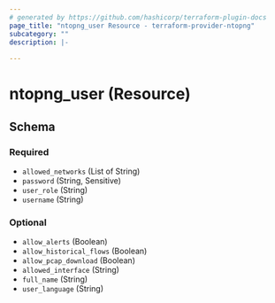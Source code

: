 ```yaml
---
# generated by https://github.com/hashicorp/terraform-plugin-docs
page_title: "ntopng_user Resource - terraform-provider-ntopng"
subcategory: ""
description: |-
  
---
```


# ntopng_user (Resource)





<!-- schema generated by tfplugindocs -->
## Schema

### Required

- `allowed_networks` (List of String)
- `password` (String, Sensitive)
- `user_role` (String)
- `username` (String)

### Optional

- `allow_alerts` (Boolean)
- `allow_historical_flows` (Boolean)
- `allow_pcap_download` (Boolean)
- `allowed_interface` (String)
- `full_name` (String)
- `user_language` (String)


